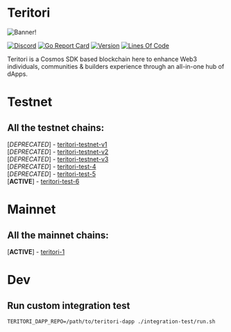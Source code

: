# Teritori

![Banner!](assets/banner.png)

[![Discord](https://badgen.net/badge/icon/discord?icon=discord&label)](https://discord.gg/teritori)
[![Go Report Card](https://goreportcard.com/badge/github.com/TERITORI/teritori-chain?style=flat-square)](https://goreportcard.com/report/github.com/TERITORI/teritori-chain)
[![Version](https://img.shields.io/github/tag/TERITORI/teritori-chain.svg?style=flat-square)](https://github.com/TERITORI/teritori-chain/releases/latest)
[![Lines Of Code](https://img.shields.io/tokei/lines/github/TERITORI/teritori-chain?style=flat-square)](https://github.com/TERITORI/teritori-chain)

Teritori is a Cosmos SDK based blockchain here to enhance Web3 individuals, communities & builders experience through an all-in-one hub of dApps.

# Testnet

## All the testnet chains:
[*DEPRECATED*] - [teritori-testnet-v1](https://github.com/TERITORI/teritori-chain/tree/main/testnet/teritori-testnet-v1)    
[*DEPRECATED*] - [teritori-testnet-v2](https://github.com/TERITORI/teritori-chain/tree/main/testnet/teritori-testnet-v2)    
[*DEPRECATED*] - [teritori-testnet-v3](https://github.com/TERITORI/teritori-chain/tree/main/testnet/teritori-testnet-v3)    
[*DEPRECATED*] - [teritori-test-4](https://github.com/TERITORI/teritori-chain/tree/main/testnet/teritori-test-4)    
[*DEPRECATED*] - [teritori-test-5](https://github.com/TERITORI/teritori-chain/tree/main/testnet/teritori-test-5)    
[__ACTIVE__] - [teritori-test-6](https://github.com/TERITORI/teritori-chain/tree/main/testnet/teritori-test-6)    

# Mainnet

## All the mainnet chains:
[__ACTIVE__] - [teritori-1](https://github.com/TERITORI/teritori-chain/tree/main/mainnet/teritori-1)    

# Dev

## Run custom integration test

```shell
TERITORI_DAPP_REPO=/path/to/teritori-dapp ./integration-test/run.sh
```